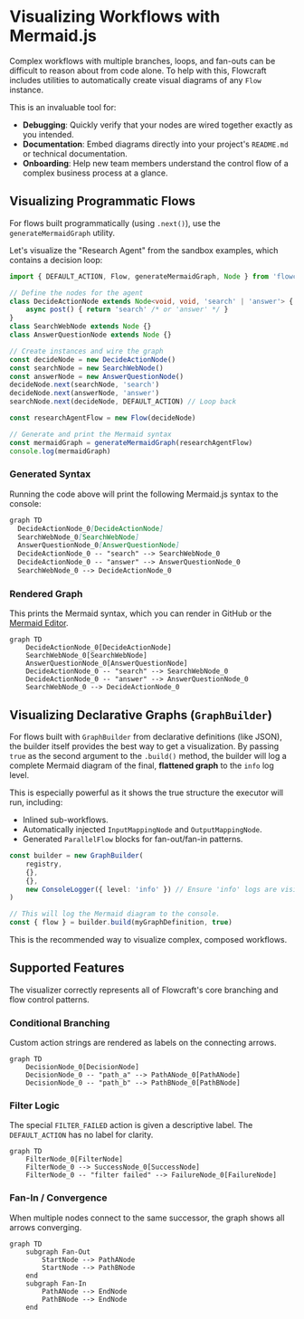 # Visualizing Workflows with Mermaid.js

Complex workflows with multiple branches, loops, and fan-outs can be difficult to reason about from code alone. To help with this, Flowcraft includes utilities to automatically create visual diagrams of any `Flow` instance.

This is an invaluable tool for:

- **Debugging**: Quickly verify that your nodes are wired together exactly as you intended.
- **Documentation**: Embed diagrams directly into your project's `README.md` or technical documentation.
- **Onboarding**: Help new team members understand the control flow of a complex business process at a glance.

## Visualizing Programmatic Flows

For flows built programmatically (using `.next()`), use the `generateMermaidGraph` utility.

Let's visualize the "Research Agent" from the sandbox examples, which contains a decision loop:

```typescript
import { DEFAULT_ACTION, Flow, generateMermaidGraph, Node } from 'flowcraft'

// Define the nodes for the agent
class DecideActionNode extends Node<void, void, 'search' | 'answer'> {
	async post() { return 'search' /* or 'answer' */ }
}
class SearchWebNode extends Node {}
class AnswerQuestionNode extends Node {}

// Create instances and wire the graph
const decideNode = new DecideActionNode()
const searchNode = new SearchWebNode()
const answerNode = new AnswerQuestionNode()
decideNode.next(searchNode, 'search')
decideNode.next(answerNode, 'answer')
searchNode.next(decideNode, DEFAULT_ACTION) // Loop back

const researchAgentFlow = new Flow(decideNode)

// Generate and print the Mermaid syntax
const mermaidGraph = generateMermaidGraph(researchAgentFlow)
console.log(mermaidGraph)
```

### Generated Syntax

Running the code above will print the following Mermaid.js syntax to the console:

```mmd
graph TD
  DecideActionNode_0[DecideActionNode]
  SearchWebNode_0[SearchWebNode]
  AnswerQuestionNode_0[AnswerQuestionNode]
  DecideActionNode_0 -- "search" --> SearchWebNode_0
  DecideActionNode_0 -- "answer" --> AnswerQuestionNode_0
  SearchWebNode_0 --> DecideActionNode_0
```

### Rendered Graph

This prints the Mermaid syntax, which you can render in GitHub or the [Mermaid Editor](https://mermaid.live).

```mermaid
graph TD
    DecideActionNode_0[DecideActionNode]
    SearchWebNode_0[SearchWebNode]
    AnswerQuestionNode_0[AnswerQuestionNode]
    DecideActionNode_0 -- "search" --> SearchWebNode_0
    DecideActionNode_0 -- "answer" --> AnswerQuestionNode_0
    SearchWebNode_0 --> DecideActionNode_0
```

## Visualizing Declarative Graphs (`GraphBuilder`)

For flows built with `GraphBuilder` from declarative definitions (like JSON), the builder itself provides the best way to get a visualization. By passing `true` as the second argument to the `.build()` method, the builder will log a complete Mermaid diagram of the final, **flattened graph** to the `info` log level.

This is especially powerful as it shows the true structure the executor will run, including:
- Inlined sub-workflows.
- Automatically injected `InputMappingNode` and `OutputMappingNode`.
- Generated `ParallelFlow` blocks for fan-out/fan-in patterns.

```typescript
const builder = new GraphBuilder(
	registry,
	{},
	{},
	new ConsoleLogger({ level: 'info' }) // Ensure 'info' logs are visible
)

// This will log the Mermaid diagram to the console.
const { flow } = builder.build(myGraphDefinition, true)
```
This is the recommended way to visualize complex, composed workflows.

## Supported Features

The visualizer correctly represents all of Flowcraft's core branching and flow control patterns.

### Conditional Branching

Custom action strings are rendered as labels on the connecting arrows.

```mermaid
graph TD
    DecisionNode_0[DecisionNode]
    DecisionNode_0 -- "path_a" --> PathANode_0[PathANode]
    DecisionNode_0 -- "path_b" --> PathBNode_0[PathBNode]
```

### Filter Logic

The special `FILTER_FAILED` action is given a descriptive label. The `DEFAULT_ACTION` has no label for clarity.

```mermaid
graph TD
    FilterNode_0[FilterNode]
    FilterNode_0 --> SuccessNode_0[SuccessNode]
    FilterNode_0 -- "filter failed" --> FailureNode_0[FailureNode]
```

### Fan-In / Convergence

When multiple nodes connect to the same successor, the graph shows all arrows converging.

```mermaid
graph TD
    subgraph Fan-Out
        StartNode --> PathANode
        StartNode --> PathBNode
    end
    subgraph Fan-In
        PathANode --> EndNode
        PathBNode --> EndNode
    end
```
